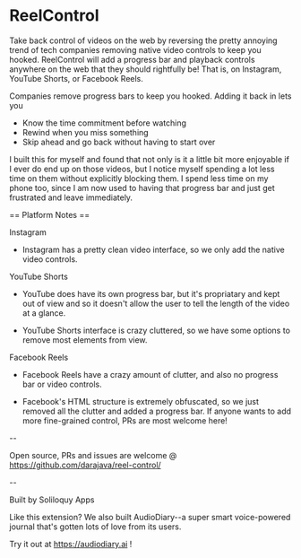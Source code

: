 # ReelControl

Take back control of videos on the web by reversing the pretty annoying trend of tech companies removing native video controls to keep you hooked. ReelControl will add a progress bar and playback controls anywhere on the web that they should rightfully be! That is, on Instagram, YouTube Shorts, or Facebook Reels.

Companies remove progress bars to keep you hooked. Adding it back in lets you

- Know the time commitment before watching
- Rewind when you miss something
- Skip ahead and go back without having to start over

I built this for myself and found that not only is it a little bit more enjoyable if I ever do end up on those videos, but I notice myself spending a lot less time on them without explicitly blocking them. I spend less time on my phone too, since I am now used to having that progress bar and just get frustrated and leave immediately.

== Platform Notes ==

Instagram

- Instagram has a pretty clean video interface, so we only add the native video controls.

YouTube Shorts

- YouTube does have its own progress bar, but it's propriatary and kept out of view and so it doesn't allow the user to tell the length of the video at a glance.

- YouTube Shorts interface is crazy cluttered, so we have some options to remove most elements from view.

Facebook Reels

- Facebook Reels have a crazy amount of clutter, and also no progress bar or video controls.

- Facebook's HTML structure is extremely obfuscated, so we just removed all the clutter and added a progress bar. If anyone wants to add more fine-grained control, PRs are most welcome here!

--

Open source, PRs and issues are welcome @ https://github.com/darajava/reel-control/

--

Built by Soliloquy Apps

Like this extension? We also built AudioDiary--a super smart voice-powered journal that's gotten lots of love from its users.

Try it out at https://audiodiary.ai !
